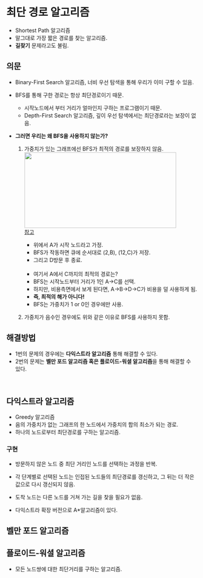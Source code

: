 # 최단 경로 알고리즘

* Shortest Path 알고리즘
* 말그대로 가장 짧은 경로를 찾는 알고리즘.
* **길찾기** 문제라고도 불림.


## 의문
* Binary-First Search 알고리즘, 너비 우선 탐색을 통해 우리가 이미 구할 수 있음.
* BFS를 통해 구한 경로는 항상 최단경로이기 때문.
    * 시작노드에서 부터 거리가 얼마인지 구하는 프로그램이기 때문.
    * Depth-First Search 알고리즘, 깊이 우선 탐색에서는 최단경로라는 보장이 없음.

* **그러면 우리는 왜 BFS을 사용하지 않는가?**
    1. 가중치가 있는 그래프에선 BFS가 최적의 경로를 보장하지 않음.  
        <img src='https://img1.daumcdn.net/thumb/R1280x0/?scode=mtistory2&fname=https%3A%2F%2Fblog.kakaocdn.net%2Fdn%2Fbf2pPR%2FbtsgJ0wm605%2Ffri1ORDerQjITaYe2WBIKk%2Fimg.jpg' width=400 height=200>  
        [참고](https://deulee.tistory.com/m/11)
        * 위에서 A가 시작 노드라고 가정.
        * BFS가 작동하면 큐에 순서대로 (2,B), (12,C)가 저장.
        * 그리고 D방문 후 종료.
        
        </br>

        * 여기서 A에서 C까지의 최적의 경로는?
        * BFS는 시작노드부터 거리가 1인 A->C를 선택.
        * 하지만, 비용측면에서 보게 된다면, A->B->D->C가 비용을 덜 사용하게 됨.
        * **즉, 최적의 해가 아니다!**
        * BFS는 가중치가 1 or 0인 경우에만 사용.


    2. 가중치가 음수인 경우에도 위와 같은 이유로 BFS를 사용하지 못함.

## 해결방법
* 1번의 문제의 경우에는 __다익스트라 알고리즘__ 통해 해결할 수 있다.
* 2번의 문제는 **벨만 포드 알고리즘 혹은 플로이드-워셜 알고리즘**을 통해 해결할 수 있다.

</br>

## 다익스트라 알고리즘
* Greedy 알고리즘
* 음의 가중치가 없는 그래프의 한 노드에서 가중치의 합의 최소가 되는 경로.
* 하나의 노드로부터 최단경로를 구하는 알고리즘.

### 구현
* 방문하지 않은 노드 중 최단 거리인 노드를 선택하는 과정을 반복.
* 각 단계별로 선택된 노드는 인접된 노드들의 최단경로를 갱신하고, 그 뒤는 더 작은 값으로 다시 갱신되지 않음.
* 도착 노드는 다른 노드를 거쳐 가는 길을 찾을 필요가 없음.


* 다익스트라 확장 버전으로 A*알고리즘이 있다.


## 벨만 포드 알고리즘


## 플로이드-워셜 알고리즘
* 모든 노드쌍에 대한 최단거리를 구하는 알고리즘.
